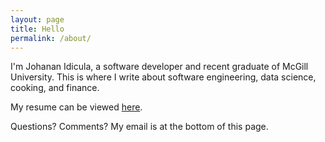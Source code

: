 ```yaml
---
layout: page
title: Hello
permalink: /about/
---
```


I'm Johanan Idicula, a software developer and recent graduate of McGill University. This is where I write about software engineering, data science, cooking, and finance.

My resume can be viewed [here](https://jidicula.github.io/jidicula-resume/jidicula-resume.pdf).

Questions? Comments? My email is at the bottom of this page.
